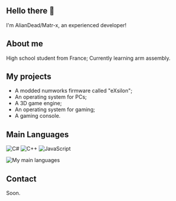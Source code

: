 ## Hello there 👋
I'm AlianDead/Matr-x, an experienced developer!

## About me
High school student from France; Currently learning arm assembly.

## My projects
 - A modded numworks firmware called "eXsilon";
 - An operating system for PCs;
 - A 3D game engine;
 - An operating system for gaming;
 - A gaming console.

## Main Languages
![C#](https://img.shields.io/badge/c%23-%23239120.svg?style=for-the-badge&logo=c-sharp&logoColor=white)
![C++](https://img.shields.io/badge/c++-%2300599C.svg?style=for-the-badge&logo=c%2B%2B&logoColor=white)
![JavaScript](https://img.shields.io/badge/javascript-%23323330.svg?style=for-the-badge&logo=javascript&logoColor=%23F7DF1E)

![My main languages](https://github-readme-stats.vercel.app/api/top-langs/?username=eXmatrx&hide=stars&theme=dark&show_icons=true&layout=compact)

## Contact
Soon.
